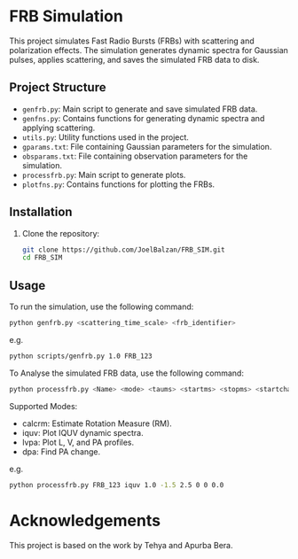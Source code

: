 # FRB Simulation

This project simulates Fast Radio Bursts (FRBs) with scattering and polarization effects. The simulation generates dynamic spectra for Gaussian pulses, applies scattering, and saves the simulated FRB data to disk.

## Project Structure

- `genfrb.py`: Main script to generate and save simulated FRB data.
- `genfns.py`: Contains functions for generating dynamic spectra and applying scattering.
- `utils.py`: Utility functions used in the project.
- `gparams.txt`: File containing Gaussian parameters for the simulation.
- `obsparams.txt`: File containing observation parameters for the simulation.
- `processfrb.py`: Main script to generate plots.
- `plotfns.py`: Contains functions for plotting the FRBs.

## Installation

1. Clone the repository:
    ```sh
    git clone https://github.com/JoelBalzan/FRB_SIM.git
    cd FRB_SIM
    ```
## Usage

To run the simulation, use the following command:
```sh
python genfrb.py <scattering_time_scale> <frb_identifier>
```
e.g.
```sh
python scripts/genfrb.py 1.0 FRB_123
```
To Analyse the simulated FRB data, use the following command:
```sh
python processfrb.py <Name> <mode> <taums> <startms> <stopms> <startchan> <endchan> <rm0>
```
Supported Modes:
 - calcrm: Estimate Rotation Measure (RM).
 - iquv: Plot IQUV dynamic spectra.
 - lvpa: Plot L, V, and PA profiles.
 - dpa: Find PA change.

e.g.
```sh
python processfrb.py FRB_123 iquv 1.0 -1.5 2.5 0 0 0.0
```
# Acknowledgements
This project is based on the work by Tehya and Apurba Bera.
